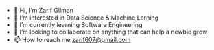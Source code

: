 - 👋 Hi, I’m Zarif Gilman
- 👀 I’m interested in Data Science & Machine Lerning
- 🌱 I’m currently learning Software Engineering
- 💞️ I’m looking to collaborate on anything that can help a newbie grow
- 📫 How to reach me zarif607@gmail.com

<!---
zarif607/zarif607 is a ✨ special ✨ repository because its `README.md` (this file) appears on your GitHub profile.
You can click the Preview link to take a look at your changes.
--->
